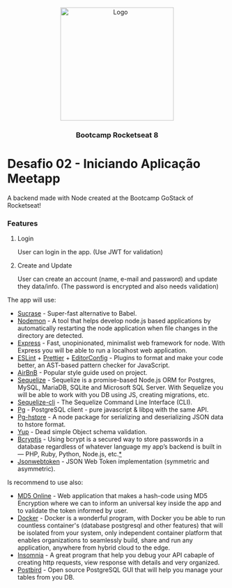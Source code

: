<!-- PROJECT LOGO -->
<br />
<p align="center">
  <a href="https://github.com/setesolutions">
  <img alt="Logo" width="260" height="260" class="avatar width-full height-full avatar-before-user-status" src="https://avatars3.githubusercontent.com/u/52076060?s=460&amp;v=4">
  </a>

  <h3 align="center">Bootcamp Rocketseat 8</h3>
</p>

# **Desafio 02 - Iniciando Aplicação Meetapp**

A backend made with Node created at the Bootcamp GoStack of Rocketseat!

### **Features**

1. Login

   User can login in the app. (Use JWT for validation)

2. Create and Update

   User can create an account (name, e-mail and password) and update they data/info. (The password is encrypted and also needs validation)

The app will use:

- <a href="https://yarnpkg.com/en/package/sucrase">Sucrase</a> - Super-fast alternative to Babel.
- <a href="https://yarnpkg.com/en/package/nodemon">Nodemon</a> - A tool that helps develop node.js based applications by automatically restarting the node application when file changes in the directory are detected.
- <a href="https://yarnpkg.com/en/package/express">Express</a> - Fast, unopinionated, minimalist web framework for node. With Express you will be able to run a localhost web application.
- <a href="https://yarnpkg.com/en/package/eslint">ESLint</a> + <a href="https://yarnpkg.com/en/package/prettier">Prettier</a> + <a href="https://github.com/editorconfig/">EditorConfig</a> - Plugins to format and make your code better, an AST-based pattern checker for JavaScript.
- <a href="https://github.com/airbnb/javascript">AirBnB</a> - Popular style guide used on project.
- <a href="https://sequelize.org/">Sequelize</a> - Sequelize is a promise-based Node.js ORM for Postgres, MySQL, MariaDB, SQLite and Microsoft SQL Server. With Sequelize you will be able to work with you DB using JS, creating migrations, etc.
- <a href="https://yarnpkg.com/en/package/sequelize-cli">Sequelize-cli</a> - The Sequelize Command Line Interface (CLI).
- <a href="https://yarnpkg.com/en/package/pg">Pg</a> - PostgreSQL client - pure javascript & libpq with the same API.
- <a href="https://yarnpkg.com/en/package/pg-hstore">Pg-hstore</a> - A node package for serializing and deserializing JSON data to hstore format.
- <a href="https://yarnpkg.com/en/package/yup">Yup</a> - Dead simple Object schema validation.
- <a href="https://yarnpkg.com/en/package/bcryptjs">Bcryptjs</a> - Using bcrypt is a secured way to store passwords in a database regardless of whatever language my app’s backend is built in — PHP, Ruby, Python, Node.js, etc.<a href="https://medium.com/@paulrohan/how-bcryptjs-works-90ef4cb85bf4">\*</a>
- <a href="https://yarnpkg.com/en/package/jsonwebtoken">Jsonwebtoken</a> - JSON Web Token implementation (symmetric and asymmetric).

Is recommend to use also:

- <a href="https://www.md5online.org">MD5 Online</a> - Web application that makes a hash-code using MD5 Encryption where we can to inform an universal key inside the app and to validate the token informed by user.
- <a href="https://www.docker.com/">Docker</a> - Docker is a wonderful program, with Docker you be able to run countless container's (database postgresql and other features) that will be isolated from your system, only independent container platform that enables organizations to seamlessly build, share and run any application, anywhere from hybrid cloud to the edge.
- <a href="https://insomnia.rest/">Insomnia</a> - A great program that help you debug your API cabaple of creating http requests, view response with details and very organized.
- <a href="https://github.com/Paxa/postbird">Postbird</a> - Open source PostgreSQL GUI that will help you manage your tables from you DB.

